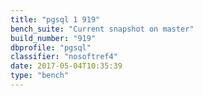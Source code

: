 ```yaml
---
title: "pgsql 1 919"
bench_suite: "Current snapshot on master"
build_number: "919"
dbprofile: "pgsql"
classifier: "nosoftref4"
date: 2017-05-04T10:35:39
type: "bench"
---
```


